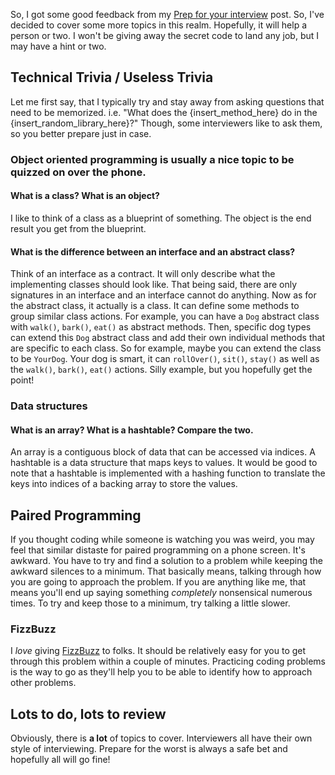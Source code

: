 So, I got some good feedback from my [Prep for your interview](/2013/11/15/prepare-for-your-interview.html) post. So, I've decided to cover some more topics in this realm. Hopefully, it will help a person or two. I won't be giving away the secret code to land any job, but I may have a hint or two.

## Technical Trivia / Useless Trivia

Let me first say, that I typically try and stay away from asking questions that need to be memorized. i.e. "What does the {insert_method_here} do in the {insert_random_library_here}?" Though, some interviewers like to ask them, so you better prepare just in case.

### Object oriented programming is usually a nice topic to be quizzed on over the phone.

#### What is a class? What is an object?

I like to think of a class as a blueprint of something. The object is the end result you get from the blueprint.

#### What is the difference between an interface and an abstract class?

Think of an interface as a contract. It will only describe what the implementing classes should look like. That being said, there are only signatures in an interface and an interface cannot do anything.
Now as for the abstract class, it actually is a class. It can define some methods to group similar class actions. For example, you can have a `Dog` abstract class with `walk()`, `bark()`, `eat()` as abstract methods. Then, specific dog types can extend this `Dog` abstract class and add their own individual methods that are specific to each class. So for example, maybe you can extend the class to be `YourDog`. Your dog is smart, it can `rollOver()`, `sit()`, `stay()` as well as the `walk()`, `bark()`, `eat()` actions. Silly example, but you hopefully get the point!

### Data structures

#### What is an array? What is a hashtable? Compare the two.

An array is a contiguous block of data that can be accessed via indices. A hashtable is a data structure that maps keys to values. It would be good to note that a hashtable is implemented with a hashing function to translate the keys into indices of a backing array to store the values.

## Paired Programming

If you thought coding while someone is watching you was weird, you may feel that similar distaste for paired programming on a phone screen. It's awkward. You have to try and find a solution to a problem while keeping the awkward silences to a minimum. That basically means, talking through how you are going to approach the problem. If you are anything like me, that means you'll end up saying something _completely_ nonsensical numerous times. To try and keep those to a minimum, try talking a little slower.

### FizzBuzz

I _love_ giving [FizzBuzz](https://en.wikipedia.org/wiki/Fizz_buzz) to folks. It should be relatively easy for you to get through this problem within a couple of minutes. Practicing coding problems is the way to go as they'll help you to be able to identify how to approach other problems.

## Lots to do, lots to review

Obviously, there is **a lot** of topics to cover. Interviewers all have their own style of interviewing. Prepare for the worst is always a safe bet and hopefully all will go fine!
